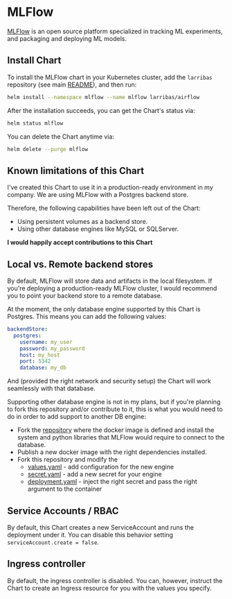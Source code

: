 # MLFlow

[MLFlow](https://mlflow.org/) is an open source platform specialized in tracking ML experiments, and packaging and deploying ML models.


## Install Chart

To install the MLFlow chart in your Kubernetes cluster, add the `larribas` repository (see main [README](../README.md)), and then run:

```bash
helm install --namespace mlflow --name mlflow larribas/airflow
```


After the installation succeeds, you can get the Chart's status via:

```bash
helm status mlflow
```


You can delete the Chart anytime via:

```bash
helm delete --purge mlflow
```


## Known limitations of this Chart

I've created this Chart to use it in a production-ready environment in my company. We are using MLFlow with a Postgres backend store.

Therefore, the following capabilities have been left out of the Chart:

- Using persistent volumes as a backend store.
- Using other database engines like MySQL or SQLServer.

__I would happily accept contributions to this Chart__


## Local vs. Remote backend stores

By default, MLFlow will store data and artifacts in the local filesystem. If you're deploying a production-ready MLFlow cluster, I would recommend you to point your backend store to a remote database.

At the moment, the only database engine supported by this Chart is Postgres. This means you can add the following values:

```yaml
backendStore:
  postgres:
    username: my_user
    password: my_password
    host: my_host
    port: 5342
    database: my_db
```

And (provided the right network and security setup) the Chart will work seamlessly with that database.

Supporting other database engine is not in my plans, but if you're planning to fork this repository and/or contribute to it, this is what you would need to do in order to add support to another DB engine:

* Fork the [repository](https://github.com/larribas/docker-production-mlflow) where the docker image is defined and install the system and python libraries that MLFlow would require to connect to the database.
* Publish a new docker image with the right dependencies installed.
* Fork this repository and modify the
  - [values.yaml](values.yaml) - add configuration for the new engine
  - [secret.yaml](templates/secret.yaml) - add a new secret for your engine 
  - [deployment.yaml](templates/deployment.yaml) - inject the right secret and pass the right argument to the container


## Service Accounts / RBAC

By default, this Chart creates a new ServiceAccount and runs the deployment under it. You can disable this behavior setting `serviceAccount.create = false`.


## Ingress controller

By default, the ingress controller is disabled. You can, however, instruct the Chart to create an Ingress resource for you with the values you specify.


